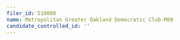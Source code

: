 ```yaml
---
filer_id: S10088
name: Metropolitan Greater Oakland Democratic Club-M60
candidate_controlled_id: ''
---
```

